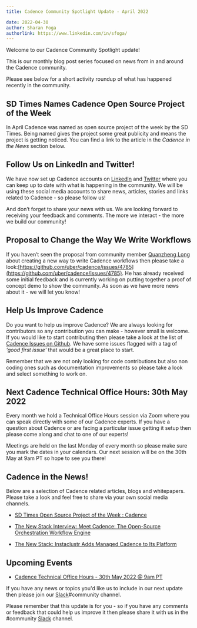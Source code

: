 ```yaml
---
title: Cadence Community Spotlight Update - April 2022

date: 2022-04-30
author: Sharan Foga
authorlink: https://www.linkedin.com/in/sfoga/
---
```


Welcome to our Cadence Community Spotlight update!

This is our monthly blog post series focused on news from in and around the Cadence community.

Please see below for a short activity roundup of what has happened recently in the community.

## SD Times Names Cadence Open Source Project of the Week

In April Cadence was named as open source project of the week by the SD Times. Being named gives the project some great publicity and means the project is getting noticed. You can find a link to the article in the *Cadence in the News* section below.

## Follow Us on LinkedIn and Twitter!

We have now set up Cadence accounts on [LinkedIn](https://www.linkedin.com/company/cadenceworkflow/) and [Twitter](https://twitter.com/cadenceworkflow) where you can keep up to date with what is happening in the community. We will be using these social media accounts to share news, articles, stories and links related to Cadence - so please follow us!

And don’t forget to share your news with us. We are looking forward to receiving your feedback and comments. The more we interact - the more we build our community!

## Proposal to Change the Way We Write Workflows

If you haven’t seen the proposal from community member [Quanzheng Long](https://www.linkedin.com/in/prclqz/) about creating a new way to write Cadence workflows then please take a look:[https://github.com/uber/cadence/issues/4785](https://github.com/uber/cadence/issues/4785). He has already received some initial feedback and is currently working on putting together a proof of concept demo to show the community. As soon as we have more news about it - we will let you know!


## Help Us Improve Cadence

Do you want to help us improve Cadence? We are always looking for contributors so any contribution you can make - however small is welcome. If you would like to start contributing then please take a look at the list of [Cadence Issues on Github](https://github.com/uber/cadence/issues). We have some issues flagged with a tag of *‘good first issue'* that would be a great place to start.

Remember that we are not only looking for code contributions but also non coding ones such as documentation improvements so please take a look and select something to work on.

## Next Cadence Technical Office Hours: 30th May 2022

Every month we hold a Technical Office Hours session via Zoom where you can speak directly with some of our Cadence experts. If you have a question about Cadence or are facing a particular issue getting it setup then please come along and chat  to one of our experts!

Meetings are held on the last Monday of every month so please make sure you mark the dates in your calendars. Our next session will be on the 30th May at 9am PT so hope to see you there!

## Cadence in the News!

Below are a selection of Cadence related articles, blogs and whitepapers. Please take a look and feel free to share via your own social media channels.

- [SD Times Open Source Project of the Week : Cadence](https://sdtimes.com/softwaredev/sd-times-open-source-project-of-the-week-cadence/)

- [The New Stack Interview: Meet Cadence: The Open-Source Orchestration Workflow Engine](https://www.youtube.com/watch?v=-f1m5EI4cRo)

- [The New Stack: Instaclustr Adds Managed Cadence to Its Platform](https://thenewstack.io/instaclustr-adds-managed-cadence-to-its-platform/)

## Upcoming Events

- [Cadence Technical Office Hours - 30th May 2022 @ 9am PT](https://calendar.google.com/calendar/u/0/embed?src=e6r40gp3c2r01054id7e99dlac@group.calendar.google.com&ctz=America/Los_Angeles)


If you have any news or topics you'd like us to include in our next update then please join our [Slack](http://t.uber.com/cadence-slack)#community channel.

Please remember that this update is for you - so if you have any comments or feedback that could help us improve it then please share it with us in the #community [Slack](http://t.uber.com/cadence-slack) channel.
